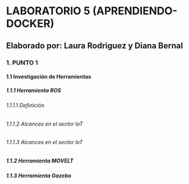 # LABORATORIO 5 (APRENDIENDO-DOCKER)

## Elaborado por: Laura Rodriguez y Diana Bernal

### 1. PUNTO 1

#### 1.1 Investigación de Herramientas

##### 1.1.1 Herramienta ROS
###### 1.1.1.1 Definición

###### 1.1.1.2 Alcances en el sector loT

###### 1.1.1.3 Alcances en el sector loT

##### 1.1.2 Herramienta MOVELT

##### 1.1.3 Herramienta Gazebo



